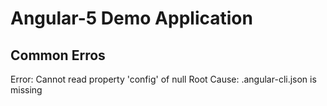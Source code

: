 # Angular-5 Demo Application

## Common Erros

Error: Cannot read property 'config' of null
Root Cause: .angular-cli.json is missing
